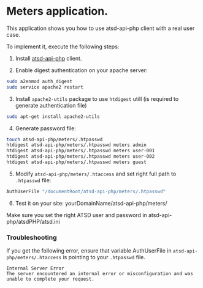 # Meters application. 

This application shows you how to use atsd-api-php client with a real user case.

To implement it, execute the following steps:

1. Install [atsd-api-php] client.

2. Enable digest authentication on your apache server:
```bash
sudo a2enmod auth_digest
sudo service apache2 restart
```
3. Install ```apache2-utils``` package to use ```htdigest``` utill (is required to generate authentication file)
```bash
sudo apt-get install apache2-utils
```
4. Generate password file:
```bash
touch atsd-api-php/meters/.htpasswd
htdigest atsd-api-php/meters/.htpasswd meters admin
htdigest atsd-api-php/meters/.htpasswd meters user-001
htdigest atsd-api-php/meters/.htpasswd meters user-002
htdigest atsd-api-php/meters/.htpasswd meters guest
```
5. Modify ```atsd-api-php/meters/.htaccess``` and set right full path to ```.htpasswd``` file:
```bash
AuthUserFile "/documentRoot/atsd-api-php/meters/.htpasswd"
```
6. Test it on your site: yourDomainName/atsd-api-php/meters/

Make sure you set the right ATSD user and password in atsd-api-php/atsdPHP/atsd.ini

### Troubleshooting

If you get the following error, ensure that variable AuthUserFile in ```atsd-api-php/meters/.htaccess``` is pointing to your ```.htpasswd``` file.
```
Internal Server Error
The server encountered an internal error or misconfiguration and was unable to complete your request.
```

[atsd-api-php]:https://github.com/axibase/atsd-api-php
